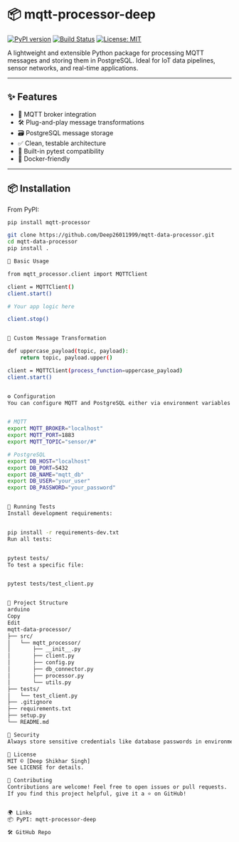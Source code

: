 # 📦 mqtt-processor-deep

[![PyPI version](https://badge.fury.io/py/mqtt-processor-deep.svg)](https://badge.fury.io/py/mqtt-processor-deep)
[![Build Status](https://github.com/yourusername/mqtt-data-processor/actions/workflows/python-package.yml/badge.svg)](https://github.com/yourusername/mqtt-data-processor/actions)
[![License: MIT](https://img.shields.io/badge/License-MIT-yellow.svg)](https://opensource.org/licenses/MIT)

A lightweight and extensible Python package for processing MQTT messages and storing them in PostgreSQL. Ideal for IoT data pipelines, sensor networks, and real-time applications.

---

## ✨ Features

- 🔗 MQTT broker integration
- 🛠️ Plug-and-play message transformations
- 🗃️ PostgreSQL message storage
- ✅ Clean, testable architecture
- 🧪 Built-in pytest compatibility
- 🐳 Docker-friendly

---

## 📦 Installation

From PyPI:

```bash
pip install mqtt-processor

git clone https://github.com/Deep26011999/mqtt-data-processor.git
cd mqtt-data-processor
pip install .

🚀 Basic Usage

from mqtt_processor.client import MQTTClient

client = MQTTClient()
client.start()

# Your app logic here

client.stop()


🔄 Custom Message Transformation

def uppercase_payload(topic, payload):
    return topic, payload.upper()

client = MQTTClient(process_function=uppercase_payload)
client.start()


⚙️ Configuration
You can configure MQTT and PostgreSQL either via environment variables or by editing the default config.py.


# MQTT
export MQTT_BROKER="localhost"
export MQTT_PORT=1883
export MQTT_TOPIC="sensor/#"

# PostgreSQL
export DB_HOST="localhost"
export DB_PORT=5432
export DB_NAME="mqtt_db"
export DB_USER="your_user"
export DB_PASSWORD="your_password"


🧪 Running Tests
Install development requirements:


pip install -r requirements-dev.txt
Run all tests:


pytest tests/
To test a specific file:


pytest tests/test_client.py


📁 Project Structure
arduino
Copy
Edit
mqtt-data-processor/
├── src/
│   └── mqtt_processor/
│       ├── __init__.py
│       ├── client.py
│       ├── config.py
│       ├── db_connector.py
│       ├── processor.py
│       └── utils.py
├── tests/
│   └── test_client.py
├── .gitignore
├── requirements.txt
├── setup.py
└── README.md

🔐 Security
Always store sensitive credentials like database passwords in environment variables or secure vaults — avoid hardcoding them in config.py.

📜 License
MIT © [Deep Shikhar Singh]
See LICENSE for details.

🙌 Contributing
Contributions are welcome! Feel free to open issues or pull requests.
If you find this project helpful, give it a ⭐ on GitHub!


🌍 Links
📦 PyPI: mqtt-processor-deep

🛠️ GitHub Repo
